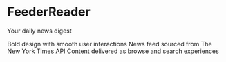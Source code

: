 # FeederReader
Your daily news digest

Bold design with smooth user interactions
News feed sourced from The New York Times API
Content delivered as browse and search experiences
